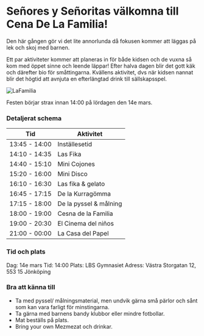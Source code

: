 
# Señores y Señoritas välkomna till **Cena De La Familia!**
Den här gången gör vi det lite annorlunda då fokusen kommer att läggas på lek och skoj med barnen.

Ett par aktiviteter kommer att planeras in för både kidsen och de vuxna så kom med öppet sinne och leende läppar!
Efter halva dagen blir det gott käk och därefter bio för småttingarna. 
Kvällens aktivitet, dvs när kidsen nannat blir det högtid att avnjuta en efterlängtad drink till sällskapsspel.

![LaFamilia](https://rullavagn.nu/blogg/wp-content/uploads/2019/05/food-fight.gif)

Festen börjar strax innan 14:00 på lördagen den 14e mars.

### Detaljerat schema
Tid | Aktivitet
------------ | -------------
13:45 - 14:00	| Inställesetid
14:10 - 14:35	| Las Fika
14:40 - 15:10 | Mini Cojones
15:20 - 16:00	| Mini Disco
16:10 - 16:30	| Las fika & gelato
16:45 - 17:15	| De la Kurragömma
17:15 - 18:00	| De la pyssel & målning
18:00 - 19:00	| Cesna de la Familia
19:00 - 20:30	| El Cinema del niños
21:00 - 00:00	| La Casa del Papel

### Tid och plats
Dag: 14e mars
Tid: 14:00
Plats: LBS Gymnasiet
Adress: Västra Storgatan 12, 553 15 Jönköping

### Bra att känna till
* Ta med pyssel/ målningsmaterial, men undvik gärna små pärlor och sånt som kan vara farligt för minstingarna.
* Ta gärna med barnens bandy klubbor eller mindre fotbollar.
* Mat beställs på plats.
* Bring your own Mezmezat och drinkar.
